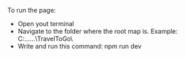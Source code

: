 To run the page:
- Open yout terminal
- Navigate to the folder where the root map is. Example: C:\...\...\TravelToGo\
- Write and run this command: npm run dev
